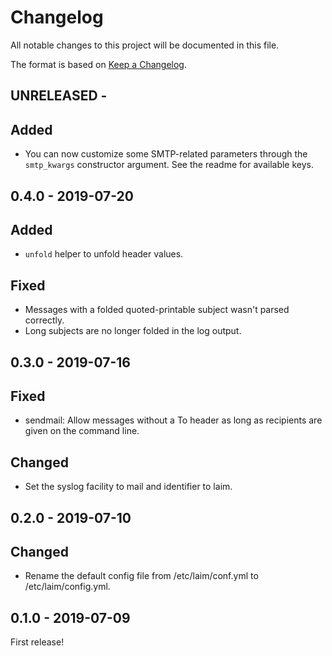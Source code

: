 # Changelog

All notable changes to this project will be documented in this file.

The format is based on [Keep a Changelog](http://keepachangelog.com/).


UNRELEASED -
------------------

## Added
- You can now customize some SMTP-related parameters through the `smtp_kwargs` constructor
  argument. See the readme for available keys.


0.4.0 - 2019-07-20
------------------

## Added
- `unfold` helper to unfold header values.

## Fixed
- Messages with a folded quoted-printable subject wasn't parsed correctly.
- Long subjects are no longer folded in the log output.


0.3.0 - 2019-07-16
------------------

## Fixed
- sendmail: Allow messages without a To header as long as recipients are given on the command line.

## Changed
- Set the syslog facility to mail and identifier to laim.


0.2.0 - 2019-07-10
------------------

## Changed
- Rename the default config file from /etc/laim/conf.yml to /etc/laim/config.yml.


0.1.0 - 2019-07-09
------------------

First release!
